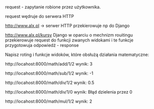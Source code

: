 
request - zapytanie robione przez użytkownika.

request wędruje do serwera HTTP

http://www.alx.pl -> serwer HTTP przekierowuje np do Django

http://www.alx.pl/kursy
Django w oparciu o mechnizm rouitingu przekierowuje request do
funkcji zwanych widokami
i te funkcje przygotowuja odpowiedź - response


Napisz roting i funkcje widoków, które obsłużą działania matematyczne:

http://locahost:8000/math/add/1/2
wynik: 3

http://locahost:8000/math/sub/1/2
wynik: -1

http://locahost:8000/math/div/1/2
wynik: 0.5

http://locahost:8000/math/div/1/0
wynik: Błąd dzielenia przez 0

http://locahost:8000/math/mul/1/2
wynik: 2



